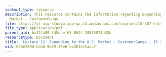 ```yaml
---
content_type: resource
description: This resource contains the information regarding Expanding to the U.S.
  Market - CustomerGauge.
file: https://ol-ocw-studio-app-qa.s3.amazonaws.com/courses/15-387-entrepreneurial-sales-spring-2015/694e289dbda69d2936e6bc301ee1acc7_MIT15_387S15_Lecture12.pdf
file_type: application/pdf
parent_uid: ba12fd09-fd5a-ef65-064f-20546074b33b
resourcetype: Document
title: 'Lecture 12: Expanding to the U.S. Market - CustomerGauge - 15.387 Spring 2015'
uid: 694e289d-bda6-9d29-36e6-bc301ee1acc7
---
```

